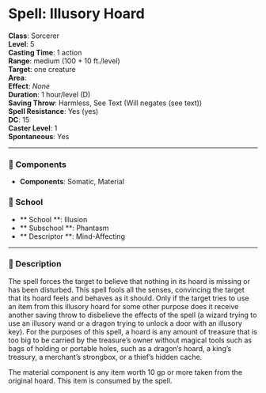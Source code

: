 
# Spell: Illusory Hoard
**Class**: Sorcerer  
**Level**: 5  
**Casting Time**: 1 action  
**Range**: medium (100 + 10 ft./level)  
**Target**: one creature  
**Area**:   
**Effect**: _None_  
**Duration**: 1 hour/level (D)  
**Saving Throw**: Harmless, See Text (Will negates (see text))  
**Spell Resistance**: Yes (yes)  
**DC**: 15  
**Caster Level**: 1  
**Spontaneous**: Yes

---

### 🔮 Components
- **Components**: Somatic, Material

### 🏫 School
- ** School **: Illusion
- ** Subschool **: Phantasm
- ** Descriptor **: Mind-Affecting
---

### 📜 Description
The spell forces the target to believe that nothing in its hoard is missing or has been disturbed. This spell fools all the senses, convincing the target that its hoard feels and behaves as it should. Only if the target tries to use an item from this illusory hoard for some other purpose does it receive another saving throw to disbelieve the effects of the spell (a wizard trying to use an illusory wand or a dragon trying to unlock a door with an illusory key). For the purposes of this spell, a hoard is any amount of treasure that is too big to be carried by the treasure’s owner without magical tools such as bags of holding or portable holes, such as a dragon’s hoard, a king’s treasury, a merchant’s strongbox, or a thief’s hidden cache.

The material component is any item worth 10 gp or more taken from the original hoard. This item is consumed by the spell.
